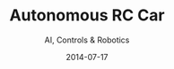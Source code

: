---
title: Autonomous RC Car
subtitle: AI, Controls & Robotics
layout: default
modal-id: 2
date: 2014-07-17
img: 148-car.jpg
thumbnail: 148-car-thumbnail.png
alt: image-alt
project-date: April to June 2021
client: 
category: Robotics, Self-Driving
skills: Python Programming, Embedded Linux
tech: ROS, MQTT, Jetson Nano (Microcontroller), GPU, OpenCV
website: https://devgulati.tech
video: https://www.youtube.com/embed/mQgnTPqZ1wQ?autoplay=1&mute=1
description: Meet our car, Harold! This RC car can navigate around a race track autonomously using ROS, OpenCV, and PID Control - all run on a Jetson Nano. The car can be controlled using an app which has the ability to command it to stop, go, and adjust the PID gains.

---